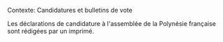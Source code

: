 Contexte: Candidatures et bulletins de vote

Les déclarations de candidature à l'assemblée de la Polynésie française sont rédigées par un imprimé.